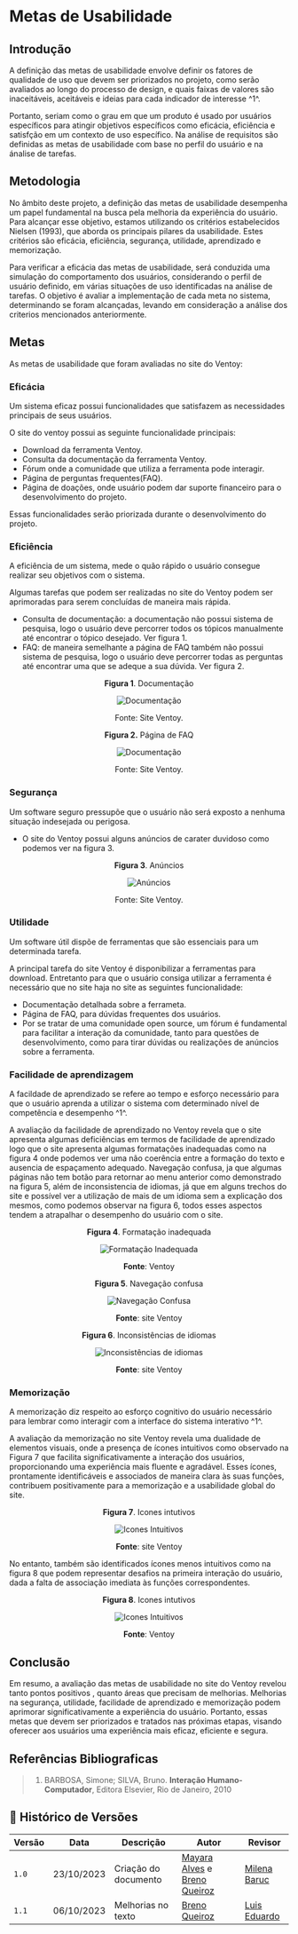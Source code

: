 # Metas de Usabilidade

## Introdução

A definição das metas de usabilidade envolve definir os fatores de qualidade de uso que devem ser priorizados no projeto, como serão avaliados ao longo do processo de design, e quais faixas de valores são inaceitáveis, aceitáveis e ideias para cada indicador de interesse ^1^.

Portanto, seriam como o grau em que um produto é usado por usuários específicos para atingir objetivos específicos como eficácia, eficiência e satisfção em um contexto de uso específico. Na análise de requisitos são definidas as metas de usabilidade com base no perfil do usuário e na ánalise de tarefas.

## Metodologia

No âmbito deste projeto, a definição das metas de usabilidade desempenha um papel fundamental na busca pela melhoria da experiência do usuário. Para alcançar esse objetivo, estamos utilizando os critérios estabelecidos Nielsen (1993), que aborda os principais pilares da usabilidade. Estes critérios são eficácia, eficiência, segurança, utilidade, aprendizado e memorização.

Para verificar a eficácia das metas de usabilidade, será conduzida uma simulação do comportamento dos usuários, considerando o perfil de usuário definido, em várias situações de uso identificadas na análise de tarefas. O objetivo é avaliar a implementação de cada meta no sistema, determinando se foram alcançadas, levando em consideração a análise dos criterios mencionados anteriormente.

## Metas

As metas de usabilidade que foram avaliadas no site do Ventoy:

### Eficácia

Um sistema eficaz possui funcionalidades que satisfazem as necessidades principais de seus
usuários.

O site do ventoy possui as seguinte funcionalidade principais:

- Download da ferramenta Ventoy.
- Consulta da documentação da ferramenta Ventoy.
- Fórum onde a comunidade que utiliza a ferramenta pode interagir.
- Página de perguntas frequentes(FAQ).
- Página de doações, onde usuário podem dar suporte financeiro para o desenvolvimento do projeto.

Essas funcionalidades serão priorizada durante o desenvolvimento do projeto.

### Eficiência

A eficiência de um sistema, mede o quão rápido o usuário consegue realizar seu objetivos
com o sistema.

Algumas tarefas que podem ser realizadas no site do Ventoy podem ser aprimoradas para serem concluídas
de maneira mais rápida.

- Consulta de documentação: a documentação não possui sistema de pesquisa, logo o usuário deve
percorrer todos os tópicos manualmente até encontrar o tópico desejado. 
Ver figura 1.
- FAQ: de maneira semelhante a página de FAQ também não possui sistema de pesquisa, logo o usuário
deve percorrer todas as perguntas até encontrar uma que se adeque a sua dúvida.
Ver figura 2.

<center>

<p align="center"> <b>Figura 1</b>. Documentação </p>

![Documentação](../assets/metas-usabilidade/doc-barra.png)

Fonte: Site Ventoy.

</center>

<center>

<p align="center"> <b>Figura 2.</b> Página de FAQ</p>

![Documentação](../assets/metas-usabilidade/faq.png)

Fonte: Site Ventoy.

</center>
 
### Segurança

Um software seguro pressupõe que o usuário não será exposto a nenhuma situação indesejada
ou perigosa.

- O site do Ventoy possui alguns anúncios de carater duvidoso como podemos ver na figura 3.

<center>

 <b>Figura 3</b>. Anúncios 

![Anúncios](../assets/metas-usabilidade/anuncios.png)

Fonte: Site Ventoy.

</center>

### Utilidade

Um software útil dispõe de ferramentas que são essenciais para um determinada tarefa. 

A principal tarefa do site Ventoy é disponibilizar a ferramentas para download.
Entretanto para que o usuário consiga utilizar a ferramenta é necessário que no site haja no site
as seguintes funcionalidade:

- Documentação detalhada sobre a ferrameta.
- Página de FAQ, para dúvidas frequentes dos usuários.
- Por se tratar de uma comunidade open source, um fórum é fundamental para facilitar a interação da
comunidade, tanto para questões de desenvolvimento, como para tirar dúvidas ou realizações de anúncios
sobre a ferramenta.

### Facilidade de aprendizagem

A facildade de aprendizado se refere ao tempo e esforço necessário para que o usuário aprenda a utilizar o sistema com
determinado nível de competência e desempenho ^1^.

A avaliação da facilidade de aprendizado no Ventoy revela que o site apresenta algumas deficiências
em termos de facilidade de aprendizado logo que o site apresenta algumas formatações inadequadas
como na figura 4 onde podemos ver uma não coerência entre a formação do texto e ausencia de espaçamento
adequado. Navegação confusa, ja que algumas páginas não tem botão para retornar ao menu anterior
como demonstrado na figura 5, além de inconsistencia de idiomas, já que em alguns trechos do
site e possível ver a utilização de mais de um idioma sem a explicação dos mesmos, como podemos
observar na figura 6, todos esses aspectos tendem a atrapalhar o desempenho do usuário com o site. 

<center>

<p align="center"> <b>Figura 4</b>. Formatação inadequada</p>

![Formatação Inadequada ](../assets/FormatacaoInadequada.PNG)

<p align="center"><b>Fonte</b>: Ventoy </p>


<p align="center"> <b>Figura 5</b>. Navegação confusa </p>

![Navegação Confusa ](../assets/NavegacaoConfusa.PNG)

<p align="center"><b>Fonte</b>: site Ventoy </p>


<p align="center"> <b>Figura 6</b>. Inconsistências de idiomas </p>

![Inconsistências de idiomas ](../assets/InconsistenciaIdiomas.png)

<p align="center"><b>Fonte</b>: site Ventoy </p>

</center>


### Memorização

A memorização diz respeito ao esforço cognitivo do usuário necessário para lembrar como interagir com a interface do sistema interativo ^1^.

A avaliação da memorização no site Ventoy revela uma dualidade de elementos visuais, onde a presença de ícones intuitivos como observado na Figura 7 que facilita significativamente a interação dos usuários, proporcionando uma experiência mais fluente e agradável. Esses ícones, prontamente identificáveis e associados de maneira clara às suas funções, contribuem positivamente para a memorização e a usabilidade global do site.

<center>

<p align="center"> <b>Figura 7</b>. Icones intutivos </p>

![Icones Intuitivos ](../assets/IconesIntuitivo.png)

<p align="center"><b>Fonte</b>: site Ventoy </p>

</center>

No entanto, também são identificados ícones menos intuitivos como na figura 8 que podem representar desafios na primeira interação do usuário, dada a falta de associação imediata às funções correspondentes. 

<center>

<p align="center"> <b>Figura 8</b>. Icones intutivos </p>

![Icones Intuitivos ](../assets/IconesNaoIntuitivo.png)

<p align="center"><b>Fonte</b>: Ventoy </p>

</center>


## Conclusão

Em resumo, a avaliação das metas de usabilidade no site do Ventoy revelou tanto pontos positivos
, quanto áreas que precisam de melhorias. Melhorias na segurança, utilidade, facilidade de aprendizado
e memorização podem aprimorar significativamente a experiência do usuário. Portanto, essas metas
que devem ser priorizados e tratados nas próximas etapas, visando oferecer aos usuários uma experiência
mais eficaz, eficiente e segura.

## Referências Bibliograficas

> 1.  BARBOSA, Simone; SILVA, Bruno. **Interação Humano-Computador**, Editora Elsevier, Rio de Janeiro, 2010


## 📑 Histórico de Versões

| Versão | Data       | Descrição   | Autor   | Revisor                                      |
| ------ | ---------- | ----------- | -------| ------------------------------------------|
| `1.0`  | 23/10/2023 | Criação do documento | [Mayara Alves](https://github.com/Mayara-tech) e [Breno Queiroz](https://github.com/brenob6) |  [Milena Baruc](https://github.com/MilenaBaruc)
| `1.1`  | 06/10/2023 | Melhorias no texto | [Breno Queiroz](https://github.com/brenob6) | [Luis Eduardo](https://github.com/LuisMiranda10) |
